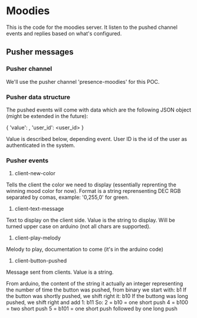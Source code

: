 # Moodies

This is the code for the moodies server. It listen to the pushed channel events and replies based on what's configured.

## Pusher messages

### Pusher channel

We'll use the pusher channel 'presence-moodies' for this POC.

### Pusher data structure

The pushed events will come with data which are the following JSON object (might be extended in the future):

  {
    'value': <value>
    , 'user_id': <user_id>
  }

Value is described below, depending event.
User ID is the id of the user as authenticated in the system.

### Pusher events

1. client-new-color

Tells the client the color we need to display (essentially reprenting the winning mood color for now).
Format is a string reprensenting DEC RGB separated by comas, example: '0,255,0' for green.

1. client-text-message

Text to display on the client side.
Value is the string to display. Will be turned upper case on arduino (not all chars are supported).

1. client-play-melody

Melody to play, documentation to come (it's in the arduino code)

1. client-button-pushed

Message sent from clients. Value is a string.

From arduino, the content of the string it actually an integer representing the number of time the button was pushed, from binary we start with:
   b1
If the button was shortly pushed, we shift right it:
   b10
If the buttong was long pushed, we shift right and add 1:
   b11
So:
   2 = b10 = one short push
   4 = b100 = two short push
   5 = b101 = one short push followed by one long push
